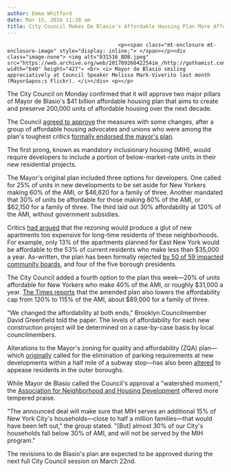 ```yaml
---
author: Emma Whitford
date: Mar 15, 2016 11:38 am
title: City Council Makes De Blasio's Affordable Housing Plan More Affordable
---
```


	
										<p><span class="mt-enclosure mt-enclosure-image" style="display: inline;"> </span></p><div class="image-none"> <img alt="031516_BDB.jpeg" src="https://web.archive.org/web/20170926042254im_/http://gothamist.com/attachments/nyc_ewhitford/031516_BDB.jpeg" width="640" height="427"> <br> <i> Mayor de Blasio smiling appreciatively at Council Speaker Melissa Mark-Viverito last month (Mayor&apos;s Flickr). </i></div> <p></p>

<p>The City Council on Monday confirmed that it will approve two major pillars of Mayor de Blasio&apos;s $41 billion affordable housing plan that aims to create and preserve 200,000 units of affordable housing over the next decade.</p>

<p>The Council <a href="https://web.archive.org/web/20170926042254/http://www.capitalnewyork.com/article/city-hall/2016/03/8593725/city-council-zeroing-final-housing-deal-increase-affordability">agreed to approve</a> the measures with some changes, after a group of affordable housing advocates and unions who were among the plan&apos;s toughest critics <a href="https://web.archive.org/web/20170926042254/http://gothamist.com/2016/03/14/vocal_critics_of_mayors_affordable.php">formally endorsed the mayor&apos;s plan</a>.</p>

<p>The first prong, known as mandatory inclusionary housing (MIH), would require developers to include a portion of below-market-rate units in their new residential projects. </p>

<p>The Mayor&apos;s original plan included three options for developers. One called for 25% of units in new developments to be set aside for New Yorkers making 60% of the AMI, or $46,620 for a family of three. Another mandated that 30% of units be affordable for those making 80% of the AMI, or $62,150 for a family of three. The third laid out 30% affordability at 120% of the AMI, without government subsidies. </p>

<p>Critics <a href="https://web.archive.org/web/20170926042254/http://gothamist.com/2016/02/10/affordable_housing_battle.php">had argued</a> that the rezoning would produce a glut of new apartments too expensive for long-time residents of these neighborhoods. For example, only 13% of the apartments planned for East New York would be affordable to the 53% of current residents who make less than $35,000 a year. As-written, the plan has been formally rejected <a href="https://web.archive.org/web/20170926042254/http://gothamist.com/2015/12/01/manhattan_affordable_housing.php">by 50 of 59 impacted community boards</a>, and four of the five borough presidents.</p>

<p>The City Council added a fourth option to the plan this week&#x2014;20% of units affordable for New Yorkers who make 40% of the AMI, or roughly $31,000 a year. <a href="https://web.archive.org/web/20170926042254/http://www.nytimes.com/2016/03/15/nyregion/housing-plan-gains-new-york-councils-backing-with-expanded-affordability-rules.html?rref=collection%2Fsectioncollection%2Fnyregion&amp;action=click&amp;contentCollection=nyregion&amp;region=rank&amp;module=package&amp;version=highlights&amp;contentPlacement=1&amp;pgtype=sectionfront">The Times reports</a> that the amended plan also lowers the affordability cap from 120% to 115% of the AMI, about $89,000 for a family of three. </p>

<p>&quot;We changed the affordability at both ends,&quot; Brooklyn Councilmember David Greenfield told the paper. The levels of affordability for each new construction project will be determined on a case-by-case basis by local councilmembers. </p>

<p>Alterations to the Mayor&apos;s zoning for quality and affordability (ZQA) plan&#x2014;which <a href="https://web.archive.org/web/20170926042254/http://gothamist.com/2015/12/18/de_blasio_zoning_affordable.php">originally</a> called for the elimination of parking requirements at new developments within a half mile of a subway stop&#x2014;has also been <a href="https://web.archive.org/web/20170926042254/https://www.dnainfo.com/new-york/20160314/civic-center/city-council-backs-de-blasios-controversial-rezoning-plans-after-changes">altered</a> to appease residents in the outer boroughs.</p>

<p>While Mayor de Blasio called the Council&apos;s approval a &quot;watershed moment,&quot; the <a href="https://web.archive.org/web/20170926042254/http://www.anhd.org/">Association for Neighborhood and Housing Development</a> offered more tempered praise. </p>

<p>&quot;The announced deal will make sure that MIH serves an additional 15% of New York City&apos;s households&#x2014;close to half a million families&#x2014;that would have been left out,&quot; the group stated. &quot;[But] almost 30% of our City&apos;s households fall below 30% of AMI, and will not be served by the MIH program.&quot;</p>

<p>The revisions to de Blasio&apos;s plan are expected to be approved during the next full City Council session on March 22nd. </p>					
										
									
				